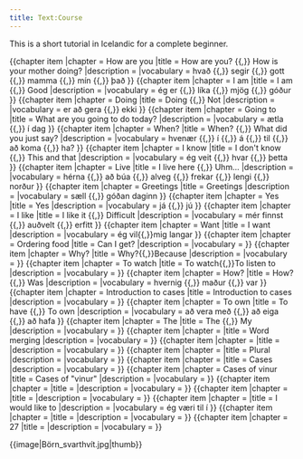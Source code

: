 ```yaml
---
title: Text:Course
---
```


This is a short tutorial in Icelandic for a complete beginner.

{{chapter item
|chapter     = How are you
|title       = How are you? {{,}} How is your mother doing?
|description = 
|vocabulary  = hvað {{,}} segir {{,}} gott {{,}} mamma {{,}} mín {{,}} það
}}
{{chapter item
|chapter     = I am
|title       = I am {{,}} Good
|description = 
|vocabulary  = ég er {{,}} líka {{,}} mjög {{,}} góður
}}
{{chapter item
|chapter     = Doing
|title       = Doing {{,}} Not
|description = 
|vocabulary  = er að gera {{,}} ekki
}}
{{chapter item
|chapter     = Going to
|title       = What are you going to do today?
|description = 
|vocabulary  = ætla {{,}} í dag
}}
{{chapter item
|chapter     = When?
|title       = When? {{,}} What did you just say?
|description = 
|vocabulary  = hvenær {{,}} í {{,}} á {{,}} til {{,}} að koma {{,}} ha?
}}
{{chapter item
|chapter     = I know
|title       = I don't know {{,}} This and that
|description = 
|vocabulary  = ég veit {{,}} hvar {{,}} þetta
}}
{{chapter item
|chapter     = Live
|title       = I live here {{,}} Uhm...
|description = 
|vocabulary  = hérna {{,}} að búa {{,}} alveg {{,}} frekar {{,}} lengi {{,}} norður
}}
{{chapter item
|chapter     = Greetings
|title       = Greetings
|description = 
|vocabulary  = sæll {{,}} góðan daginn
}}
{{chapter item
|chapter     = Yes
|title       = Yes
|description = 
|vocabulary  = já {{,}} jú
}}
{{chapter item
|chapter     = I like
|title       = I like it {{,}} Difficult
|description = 
|vocabulary  = mér finnst {{,}} auðvelt {{,}} erfitt
}}
{{chapter item
|chapter     = Want
|title       = I want
|description = 
|vocabulary  = ég vil{{,}}mig langar
}}
{{chapter item
|chapter     = Ordering food
|title       = Can I get?
|description = 
|vocabulary  = 
}}
{{chapter item
|chapter     = Why?
|title       = Why?{{,}}Because
|description = 
|vocabulary  = 
}}
{{chapter item
|chapter     = To watch
|title       = To watch{{,}}To listen to
|description = 
|vocabulary  = 
}}
{{chapter item
|chapter     = How?
|title       = How? {{,}} Was
|description = 
|vocabulary  = hvernig {{,}} maður {{,}} var
}}
{{chapter item
|chapter     = Introduction to cases
|title       = Introduction to cases
|description = 
|vocabulary  = 
}}
{{chapter item
|chapter     = To own
|title       = To have {{,}} To own
|description = 
|vocabulary  = að vera með {{,}} að eiga {{,}} að hafa
}}
{{chapter item
|chapter     = The
|title       = The {{,}} My
|description = 
|vocabulary  = 
}}
{{chapter item
|chapter     = 
|title       = Word merging
|description = 
|vocabulary  = 
}}
{{chapter item
|chapter     = 
|title       = 
|description = 
|vocabulary  = 
}}
{{chapter item
|chapter     = 
|title       = Plural
|description = 
|vocabulary  = 
}}
{{chapter item
|chapter     = 
|title       = Cases
|description = 
|vocabulary  = 
}}
{{chapter item
|chapter     = Cases of vinur
|title       = Cases of "vinur"
|description = 
|vocabulary  = 
}}
{{chapter item
|chapter     = 
|title       = 
|description = 
|vocabulary  = 
}}
{{chapter item
|chapter     = 
|title       = 
|description = 
|vocabulary  = 
}}
{{chapter item
|chapter     = 
|title       = I would like to
|description = 
|vocabulary  = ég væri til í
}}
{{chapter item
|chapter     = 
|title       = 
|description = 
|vocabulary  = 
}}
{{chapter item
|chapter     = 27
|title       = 
|description = 
|vocabulary  = 
}}
<!--
{{chapter item
|chapter     = 
|title       = 
|description = 
|vocabulary  = 
}}

* "The" for the plural
-->
{{image|Börn_svarthvít.jpg|thumb}}